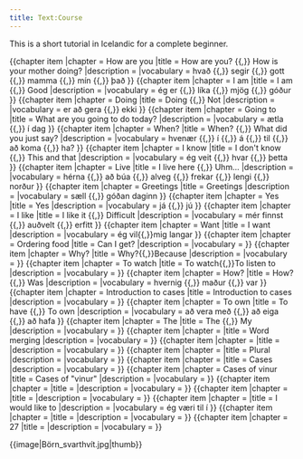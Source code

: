 ```yaml
---
title: Text:Course
---
```


This is a short tutorial in Icelandic for a complete beginner.

{{chapter item
|chapter     = How are you
|title       = How are you? {{,}} How is your mother doing?
|description = 
|vocabulary  = hvað {{,}} segir {{,}} gott {{,}} mamma {{,}} mín {{,}} það
}}
{{chapter item
|chapter     = I am
|title       = I am {{,}} Good
|description = 
|vocabulary  = ég er {{,}} líka {{,}} mjög {{,}} góður
}}
{{chapter item
|chapter     = Doing
|title       = Doing {{,}} Not
|description = 
|vocabulary  = er að gera {{,}} ekki
}}
{{chapter item
|chapter     = Going to
|title       = What are you going to do today?
|description = 
|vocabulary  = ætla {{,}} í dag
}}
{{chapter item
|chapter     = When?
|title       = When? {{,}} What did you just say?
|description = 
|vocabulary  = hvenær {{,}} í {{,}} á {{,}} til {{,}} að koma {{,}} ha?
}}
{{chapter item
|chapter     = I know
|title       = I don't know {{,}} This and that
|description = 
|vocabulary  = ég veit {{,}} hvar {{,}} þetta
}}
{{chapter item
|chapter     = Live
|title       = I live here {{,}} Uhm...
|description = 
|vocabulary  = hérna {{,}} að búa {{,}} alveg {{,}} frekar {{,}} lengi {{,}} norður
}}
{{chapter item
|chapter     = Greetings
|title       = Greetings
|description = 
|vocabulary  = sæll {{,}} góðan daginn
}}
{{chapter item
|chapter     = Yes
|title       = Yes
|description = 
|vocabulary  = já {{,}} jú
}}
{{chapter item
|chapter     = I like
|title       = I like it {{,}} Difficult
|description = 
|vocabulary  = mér finnst {{,}} auðvelt {{,}} erfitt
}}
{{chapter item
|chapter     = Want
|title       = I want
|description = 
|vocabulary  = ég vil{{,}}mig langar
}}
{{chapter item
|chapter     = Ordering food
|title       = Can I get?
|description = 
|vocabulary  = 
}}
{{chapter item
|chapter     = Why?
|title       = Why?{{,}}Because
|description = 
|vocabulary  = 
}}
{{chapter item
|chapter     = To watch
|title       = To watch{{,}}To listen to
|description = 
|vocabulary  = 
}}
{{chapter item
|chapter     = How?
|title       = How? {{,}} Was
|description = 
|vocabulary  = hvernig {{,}} maður {{,}} var
}}
{{chapter item
|chapter     = Introduction to cases
|title       = Introduction to cases
|description = 
|vocabulary  = 
}}
{{chapter item
|chapter     = To own
|title       = To have {{,}} To own
|description = 
|vocabulary  = að vera með {{,}} að eiga {{,}} að hafa
}}
{{chapter item
|chapter     = The
|title       = The {{,}} My
|description = 
|vocabulary  = 
}}
{{chapter item
|chapter     = 
|title       = Word merging
|description = 
|vocabulary  = 
}}
{{chapter item
|chapter     = 
|title       = 
|description = 
|vocabulary  = 
}}
{{chapter item
|chapter     = 
|title       = Plural
|description = 
|vocabulary  = 
}}
{{chapter item
|chapter     = 
|title       = Cases
|description = 
|vocabulary  = 
}}
{{chapter item
|chapter     = Cases of vinur
|title       = Cases of "vinur"
|description = 
|vocabulary  = 
}}
{{chapter item
|chapter     = 
|title       = 
|description = 
|vocabulary  = 
}}
{{chapter item
|chapter     = 
|title       = 
|description = 
|vocabulary  = 
}}
{{chapter item
|chapter     = 
|title       = I would like to
|description = 
|vocabulary  = ég væri til í
}}
{{chapter item
|chapter     = 
|title       = 
|description = 
|vocabulary  = 
}}
{{chapter item
|chapter     = 27
|title       = 
|description = 
|vocabulary  = 
}}
<!--
{{chapter item
|chapter     = 
|title       = 
|description = 
|vocabulary  = 
}}

* "The" for the plural
-->
{{image|Börn_svarthvít.jpg|thumb}}